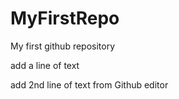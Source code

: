 # MyFirstRepo
My first github repository


add a line of text

add 2nd line of text from Github editor
